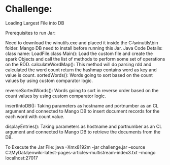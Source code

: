 # Challenge:
Loading Largest File into DB

Prerequisites to run Jar:

Need to download the winutils.exe and placed it inside the C:\winutils\bin folder.
Mango DB need to install before running this Jar.
Java Code Details: class name: LoadFile.class Main(): Load the custom file and create the spark Objects and call the list of methods to perform some set of operations on the RDD. calculateWordMap(): This method will do parsing rdd and calculated the word count return the hashmap contains word as key and value is count. sortedWords(): Words going to sort based on the count values by using custom comparator logic.

reverseSortedWords(): Words going to sort in reverse order based on the count values by using custom comparator logic.

insertIntoDB(): Taking parameters as hostname and portnumber as an CL argument and connected to Mango DB to insert document records for the each word with count value.

displayEntries(): Taking parameters as hostname and portnumber as an CL argument and connected to Mango DB to retrieve the documents from the DB.

To Execute the Jar File: java –Xmx8192m -jar challenge.jar –source C:\MyData\enwiki-latest-pages-articles-multistream-index3.txt –mongo localhost:27017
